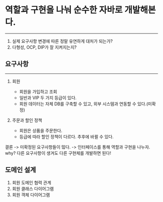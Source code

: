 # 역할과 구현을 나눠 순수한 자바로 개발해본다.
- - - 
1. 실제 요구사항 변경에 따른 정말 유연하게 대처가 되는가?
2. 다형성, OCP, DIP가 잘 지켜지는지?

## 요구사항
- - -
1. 회원
   * 회원을 가입하고 조회
   * 일반과 VIP 두 가지 등급이 있다.
   * 회원 데이터는 자체 DB를 구축할 수 있고, 외부 시스템과 연동할 수 있다.(미확정)

2. 주문과 할인 정책
   * 회원은 상품을 주문한다.
   * 등급에 따라 할인 정책이 다르다. 추후에 바뀔 수 있다.

결론 -> 미확정된 요구사항들이 많다. -> 인터페이스를 통해 역할과 구현을 나누자. why? 다른 요구사항이 생겨도 다른 구현체를 개발하면 된다!

## 도메인 설계
1. 회원 도메인 협력 관계
2. 회원 클래스 다이어그램
3. 회원 객체 다이어그램
